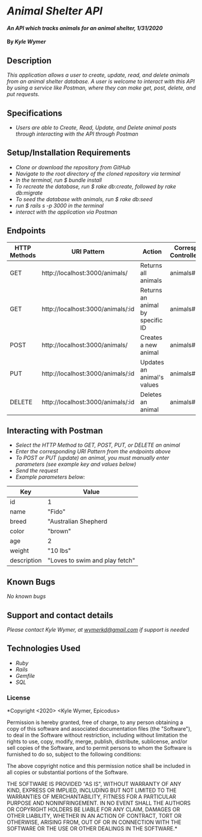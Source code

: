 # _Animal Shelter  API_

#### _An API which tracks animals for an animal shelter, 1/31/2020_

#### By _**Kyle Wymer**_

## Description

_This application allows a user to create, update, read, and delete animals from an animal shelter database. A user is welcome to interact with this API by using a service like Postman, where they can make get, post, delete, and put requests._

## Specifications

* _Users are able to Create, Read, Update, and Delete animal posts through interacting with the API through Postman_


## Setup/Installation Requirements
* _Clone or download the repository from GitHub_
* _Navigate to the root directory of the cloned repository via terminal_
* _In the terminal, run $ bundle install_
* _To recreate the database, run $ rake db:create, followed by rake db:migrate_
* _To seed the database with animals, run $ rake db:seed_
* _run $ rails s -p 3000 in the terminal_
* _interact with the application via Postman_


## Endpoints

|  HTTP Methods |  URI Pattern | Action | Corresponding Controller#Action |
|---|---|---|---|
| GET | http://localhost:3000/animals/ | Returns all animals | animals#index |
| GET | http://localhost:3000/animals/:id | Returns an animal by specific ID | animals#show |
| POST | http://localhost:3000/animals/ | Creates a new animal | animals#create|
| PUT | http://localhost:3000/animals/:id | Updates an animal's values | animals#update |
| DELETE | http://localhost:3000/animals/:id | Deletes an animal | animals#destroy |


## Interacting with Postman
* _Select the HTTP Method to GET, POST, PUT, or DELETE an animal_
* _Enter the corresponding URI Pattern from the endpoints above_
* _To POST or PUT (update) an animal, you must manually enter parameters (see example key and values below)_
* _Send the request_
* _Example parameters below:_

|  Key | Value |
|---|---|
| id | 1 |
| name | "Fido" |
| breed | "Australian Shepherd |
| color | "brown" |
| age | 2 |
| weight | "10 lbs"|
| description| "Loves to swim and play fetch"|


## Known Bugs

_No known bugs_

## Support and contact details

_Please contact Kyle Wymer, at wymerkd@gmail.com if support is needed_

## Technologies Used

* _Ruby_
* _Rails_
* _Gemfile_
* _SQL_


### License

*Copyright <2020> <Kyle Wymer, Epicodus>

Permission is hereby granted, free of charge, to any person obtaining a copy of this software and associated documentation files (the "Software"), to deal in the Software without restriction, including without limitation the rights to use, copy, modify, merge, publish, distribute, sublicense, and/or sell copies of the Software, and to permit persons to whom the Software is furnished to do so, subject to the following conditions:

The above copyright notice and this permission notice shall be included in all copies or substantial portions of the Software.

THE SOFTWARE IS PROVIDED "AS IS", WITHOUT WARRANTY OF ANY KIND, EXPRESS OR IMPLIED, INCLUDING BUT NOT LIMITED TO THE WARRANTIES OF MERCHANTABILITY, FITNESS FOR A PARTICULAR PURPOSE AND NONINFRINGEMENT. IN NO EVENT SHALL THE AUTHORS OR COPYRIGHT HOLDERS BE LIABLE FOR ANY CLAIM, DAMAGES OR OTHER LIABILITY, WHETHER IN AN ACTION OF CONTRACT, TORT OR OTHERWISE, ARISING FROM, OUT OF OR IN CONNECTION WITH THE SOFTWARE OR THE USE OR OTHER DEALINGS IN THE SOFTWARE.*
